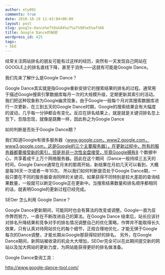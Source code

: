 ```yaml
---
author: ety001
comments: true
date: 2010-10-19 11:43:04+00:00
layout: post
slug: google-dance%e7%9a%84%e7%a7%98%e5%af%86
title: Google Dance的秘密
wordpress_id: 425
tags:
- SEO
---
```


经常关注网站排名的朋友可能有过这样的经历，突然有一天发现自己网站在GOOGLE上的排名直线下降，甚至于消失——这就有可能是Google Dance。

我们先来了解什么是Google Dance？

Google Dance其实就是指Google重新安排它的搜索结果的排名的过程。通常用于描述Google搜索引擎数据库每月一次的大规模升级，定期更新其索引的活动。
我们把这种现象称为Google幽灵现象，由于Google一般每个月对其搜索数据库进行一次更新，在三到五天的Google Dance时期，Google的搜索结果会有大幅度的波动，几乎每一分钟都会有变化。反应在排名结果上，就是就是关键词排名忽上忽下，忽隐忽现，就像是跳舞一样，因此称之为Google Dance

如何判断是否处于Google Dance期？

我们知道Google有很多服务器（www.google.com，www2.google.com，www3.google.com，这是Google的三个主要服务器），在更新过程中，所有的服务器都要接受新的索引，但是并非一次性全盘接受，毕竟Google拥有8 个数据中心，共享着成千上万个网络服务器。因此在这个期间（Dance一般持续三五天的时间，Google Dance通常在月末的那周开始，新结果在月初几天可以看到，大概是每36天一次或者一年10次。
所以我们如何判断是否处于Google Dance期，一般只要在不同的服务器查询同样的关键词，如果获得不同特别是较大差距的查询结果数量，一般就可以断定Google正在更新中。当搜索结果数量和排名顺序都相同的话，就表明Google的更新过程已经完成。

SEOer 怎么利用 Google Dance？

Google Dance更新期间，可能同时也会有算法的改变或调整。Google一直为反作弊而努力，一直在不断改进自己的算法。在Google Dance 结束后，站长应该针对排名升降结果和竞争对手的排名情况调整自己的优化策略，作弊并不能取得长久效果，只有认真对待网站优化的每个细节，正规合理地优化，才能无惧于Google每次的Dance调整，才能长期从Google那获得较好的排名。
另外，在Google Dance期间，新网站被收录的机会大大增加，SEOer完全可以在此期间提交新的网站以及加大网站的更新力度，为网站能获得更好的排名做准备。

Google Dance查询工具：

<http://www.google-dance-tool.com/>
